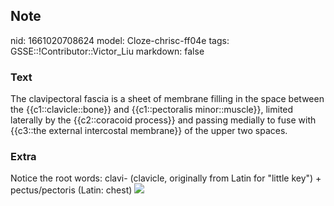 ## Note
nid: 1661020708624
model: Cloze-chrisc-ff04e
tags: GSSE::!Contributor::Victor_Liu
markdown: false

### Text
<div>
  The clavipectoral fascia is a sheet of membrane filling in the
  space between the {{c1::clavicle::bone}} and {{c1::pectoralis
  minor::muscle}}, limited laterally by the {{c2::coracoid
  process}} and passing medially to fuse with {{c3::the external
  intercostal membrane}} of the upper two spaces.
</div>

### Extra
Notice the root words: clavi- (clavicle, originally from Latin for
"little key") + pectus/pectoris (Latin: chest) <img src= 
"paste-59da307a7f8fc62b0b25f8d0d69a45f95daf0442.jpg">
